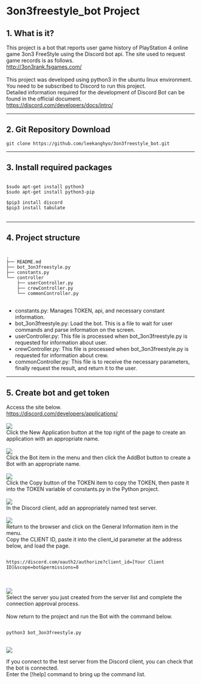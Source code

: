 # 3on3freestyle_bot Project
## 1. What is it?
This project is a bot that reports user game history of PlayStation 4 online game 3on3 FreeStyle using the Discord bot api.
The site used to request game records is as follows.</br>
<http://3on3rank.fsgames.com/></br><br/>
This project was developed using python3 in the ubuntu linux environment.</br>
You need to be subscribed to Discord to run this project.</br>
Detailed information required for the development of Discord Bot can be found in the official document.</br>
<https://discord.com/developers/docs/intro/></br>
* * *
## 2. Git Repository Download
<pre><code>git clone https://github.com/leekanghyo/3on3freestyle_bot.git</code></pre>
* * *
## 3. Install required packages
<pre>
<code>
$sudo apt-get install python3
$sudo apt-get install python3-pip

$pip3 install discord
$pip3 install tabulate
</code>
</pre>
* * *
## 4. Project structure
<pre>
<code>
.
├── README.md
├── bot_3on3freestyle.py
├── constants.py
└── controller
    ├── userController.py
    ├── crewController.py
    └── commonController.py
</code>
</pre>
- constants.py: Manages TOKEN, api, and necessary constant information.
- bot_3on3freestyle.py: Load the bot. This is a file to wait for user commands and parse information on the screen.
- userController.py: This file is processed when bot_3on3freestyle.py is requested for information about user.
- crewController.py: This file is processed when bot_3on3freestyle.py is requested for information about crew.
- commonController.py: This file is to receive the necessary parameters, finally request the result, and return it to the user.
* * *
## 5. Create bot and get token
Access the site below.   
<https://discord.com/developers/applications/><br/></br>
<img src="./imgs/sample_1.jpg"></img><br/>
Click the New Application button at the top right of the page to create an application with an appropriate name.<br/></br>
<img src="./imgs/sample_2.jpg"></img><br/>
Click the Bot item in the menu and then click the AddBot button to create a Bot with an appropriate name.<br/></br>
<img src="./imgs/sample_3.jpg"></img><br/>
Click the Copy button of the TOKEN item to copy the TOKEN, then paste it into the TOKEN variable of constants.py in the Python project.<br/><br/>
<img src="./imgs/sample_4.jpg"></img><br/>
In the Discord client, add an appropriately named test server.<br/></br>
<img src="./imgs/sample_5.jpg"></img><br/>
Return to the browser and click on the General Information item in the menu.<br/>
Copy the CLIENT ID, paste it into the client_id parameter at the address below, and load the page.</br>
<pre><code>
https://discord.com/oauth2/authorize?client_id=[Your Client ID]&scope=bot&permissions=8
</pre></code>
<br/><br/>
<img src="./imgs/sample_6.jpg"></img><br/>
Select the server you just created from the server list and complete the connection approval process.<br/><br/>
Now return to the project and run the Bot with the command below.
<pre><code>
python3 bot_3on3freestyle.py
</pre></code>
<br>
<img src="./imgs/sample_7.jpg"></img><br/>

If you connect to the test server from the Discord client, you can check that the bot is connected.<br/>
Enter the [!help] command to bring up the command list.<br/>
